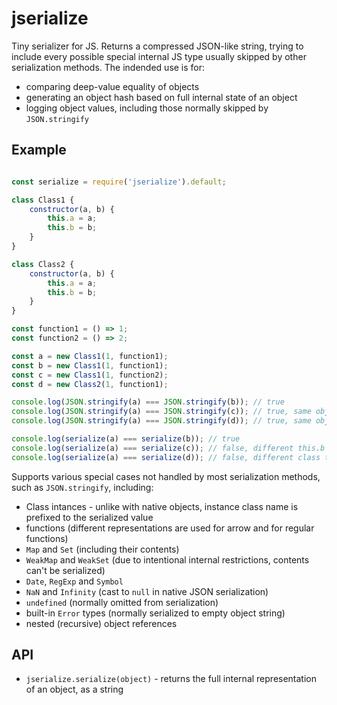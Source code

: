 # jserialize

Tiny serializer for JS. Returns a compressed JSON-like string, trying to include every possible special internal JS type usually skipped by other serialization methods. The indended use is for:
- comparing deep-value equality of objects
- generating an object hash based on full internal state of an object
- logging object values, including those normally skipped by `JSON.stringify`

## Example

```javascript

const serialize = require('jserialize').default;

class Class1 {
    constructor(a, b) {
        this.a = a;
        this.b = b;
    }
}

class Class2 {
    constructor(a, b) {
        this.a = a;
        this.b = b;
    }
}

const function1 = () => 1;
const function2 = () => 2;

const a = new Class1(1, function1);
const b = new Class1(1, function1);
const c = new Class1(1, function2);
const d = new Class2(1, function1);

console.log(JSON.stringify(a) === JSON.stringify(b)); // true
console.log(JSON.stringify(a) === JSON.stringify(c)); // true, same object shape
console.log(JSON.stringify(a) === JSON.stringify(d)); // true, same object shape

console.log(serialize(a) === serialize(b)); // true
console.log(serialize(a) === serialize(c)); // false, different this.b function body
console.log(serialize(a) === serialize(d)); // false, different class type

```

Supports various special cases not handled by most serialization methods, such as `JSON.stringify`, including:
- Class intances - unlike with native objects, instance class name is prefixed to the serialized value
- functions (different representations are used for arrow and for regular functions)
- `Map` and `Set` (including their contents)
- `WeakMap` and `WeakSet` (due to intentional internal restrictions, contents can't be serialized)
- `Date`, `RegExp` and `Symbol`
- `NaN` and `Infinity` (cast to `null` in native JSON serialization)
- `undefined` (normally omitted from serialization)
- built-in `Error` types (normally serialized to empty object string)
- nested (recursive) object references

## API

- `jserialize.serialize(object)` - returns the full internal representation of an object, as a string
